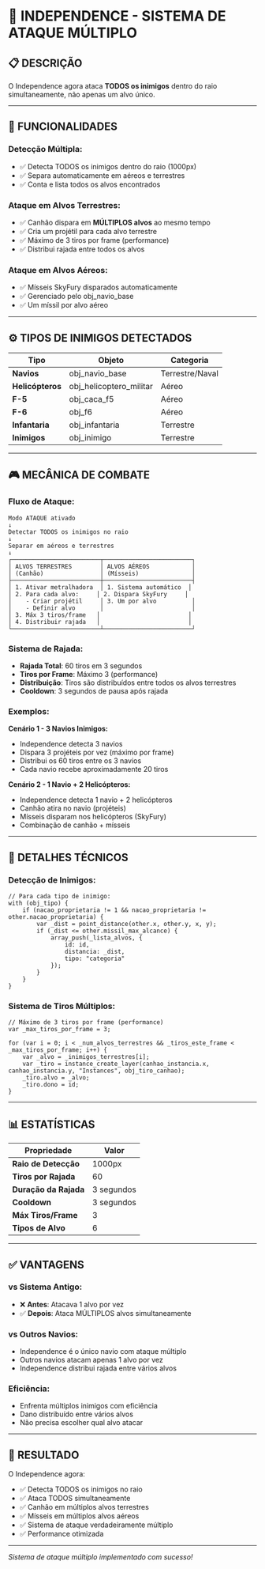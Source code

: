 # 🚢 INDEPENDENCE - SISTEMA DE ATAQUE MÚLTIPLO

## 📋 **DESCRIÇÃO**

O Independence agora ataca **TODOS os inimigos** dentro do raio simultaneamente, não apenas um alvo único.

---

## 🎯 **FUNCIONALIDADES**

### **Detecção Múltipla:**
- ✅ Detecta TODOS os inimigos dentro do raio (1000px)
- ✅ Separa automaticamente em aéreos e terrestres
- ✅ Conta e lista todos os alvos encontrados

### **Ataque em Alvos Terrestres:**
- ✅ Canhão dispara em **MÚLTIPLOS alvos** ao mesmo tempo
- ✅ Cria um projétil para cada alvo terrestre
- ✅ Máximo de 3 tiros por frame (performance)
- ✅ Distribui rajada entre todos os alvos

### **Ataque em Alvos Aéreos:**
- ✅ Mísseis SkyFury disparados automaticamente
- ✅ Gerenciado pelo obj_navio_base
- ✅ Um míssil por alvo aéreo

---

## ⚙️ **TIPOS DE INIMIGOS DETECTADOS**

| Tipo | Objeto | Categoria |
|------|--------|-----------|
| **Navios** | obj_navio_base | Terrestre/Naval |
| **Helicópteros** | obj_helicoptero_militar | Aéreo |
| **F-5** | obj_caca_f5 | Aéreo |
| **F-6** | obj_f6 | Aéreo |
| **Infantaria** | obj_infantaria | Terrestre |
| **Inimigos** | obj_inimigo | Terrestre |

---

## 🎮 **MECÂNICA DE COMBATE**

### **Fluxo de Ataque:**

```
Modo ATAQUE ativado
↓
Detectar TODOS os inimigos no raio
↓
Separar em aéreos e terrestres
↓
┌─────────────────────────┬─────────────────────────┐
│ ALVOS TERRESTRES        │ ALVOS AÉREOS            │
│ (Canhão)                │ (Mísseis)               │
├─────────────────────────┼─────────────────────────┤
│ 1. Ativar metralhadora  │ 1. Sistema automático  │
│ 2. Para cada alvo:     │ 2. Dispara SkyFury     │
│    - Criar projétil     │ 3. Um por alvo          │
│    - Definir alvo       │                         │
│ 3. Máx 3 tiros/frame   │                         │
│ 4. Distribuir rajada   │                         │
└─────────────────────────┴─────────────────────────┘
```

### **Sistema de Rajada:**

- **Rajada Total**: 60 tiros em 3 segundos
- **Tiros por Frame**: Máximo 3 (performance)
- **Distribuição**: Tiros são distribuídos entre todos os alvos terrestres
- **Cooldown**: 3 segundos de pausa após rajada

### **Exemplos:**

**Cenário 1 - 3 Navios Inimigos:**
- Independence detecta 3 navios
- Dispara 3 projéteis por vez (máximo por frame)
- Distribui os 60 tiros entre os 3 navios
- Cada navio recebe aproximadamente 20 tiros

**Cenário 2 - 1 Navio + 2 Helicópteros:**
- Independence detecta 1 navio + 2 helicópteros
- Canhão atira no navio (projéteis)
- Mísseis disparam nos helicópteros (SkyFury)
- Combinação de canhão + mísseis

---

## 🔧 **DETALHES TÉCNICOS**

### **Detecção de Inimigos:**

```gml
// Para cada tipo de inimigo:
with (obj_tipo) {
    if (nacao_proprietaria != 1 && nacao_proprietaria != other.nacao_proprietaria) {
        var _dist = point_distance(other.x, other.y, x, y);
        if (_dist <= other.missil_max_alcance) {
            array_push(_lista_alvos, {
                id: id,
                distancia: _dist,
                tipo: "categoria"
            });
        }
    }
}
```

### **Sistema de Tiros Múltiplos:**

```gml
// Máximo de 3 tiros por frame (performance)
var _max_tiros_por_frame = 3;

for (var i = 0; i < _num_alvos_terrestres && _tiros_este_frame < _max_tiros_por_frame; i++) {
    var _alvo = _inimigos_terrestres[i];
    var _tiro = instance_create_layer(canhao_instancia.x, canhao_instancia.y, "Instances", obj_tiro_canhao);
    _tiro.alvo = _alvo;
    _tiro.dono = id;
}
```

---

## 📊 **ESTATÍSTICAS**

| Propriedade | Valor |
|------------|-------|
| **Raio de Detecção** | 1000px |
| **Tiros por Rajada** | 60 |
| **Duração da Rajada** | 3 segundos |
| **Cooldown** | 3 segundos |
| **Máx Tiros/Frame** | 3 |
| **Tipos de Alvo** | 6 |

---

## ✅ **VANTAGENS**

### **vs Sistema Antigo:**
- ❌ **Antes**: Atacava 1 alvo por vez
- ✅ **Depois**: Ataca MÚLTIPLOS alvos simultaneamente

### **vs Outros Navios:**
- Independence é o único navio com ataque múltiplo
- Outros navios atacam apenas 1 alvo por vez
- Independence distribui rajada entre vários alvos

### **Eficiência:**
- Enfrenta múltiplos inimigos com eficiência
- Dano distribuído entre vários alvos
- Não precisa escolher qual alvo atacar

---

## 🚀 **RESULTADO**

O Independence agora:
- ✅ Detecta TODOS os inimigos no raio
- ✅ Ataca TODOS simultaneamente
- ✅ Canhão em múltiplos alvos terrestres
- ✅ Mísseis em múltiplos alvos aéreos
- ✅ Sistema de ataque verdadeiramente múltiplo
- ✅ Performance otimizada

---

*Sistema de ataque múltiplo implementado com sucesso!*

